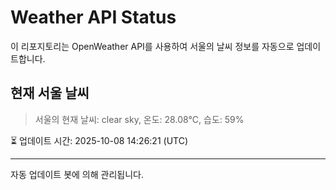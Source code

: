 
# Weather API Status

이 리포지토리는 OpenWeather API를 사용하여 서울의 날씨 정보를 자동으로 업데이트합니다.

## 현재 서울 날씨
> 서울의 현재 날씨: clear sky, 온도: 28.08°C, 습도: 59%

⏳ 업데이트 시간: 2025-10-08 14:26:21 (UTC)

---
자동 업데이트 봇에 의해 관리됩니다.
